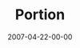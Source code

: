 ---
layout: message
category: message
series: "Ghost"
title: "Portion"
date: 2007-04-22-00-00
message_id: 22
audio: "http://s3.amazonaws.com/crossroads-media/media/legacy/mp3/Ghost_03_Portion_04-22-07_Tome.mp3"
audio-duration: "40:41"
explicit: false
---